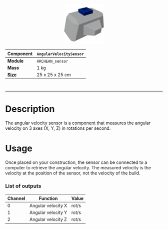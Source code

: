 <p align="center">
    <img src="AngularVelocitySensor.png" />
</p>

|Component|`AngularVelocitySensor`|
|---|---|
|**Module**|`ARCHEAN_sensor`|
|**Mass**| 1 kg|
|[**Size**](# "Based on the component's occupancy in a fixed 25cm grid.")|25 x 25 x 25 cm|
#

---

# Description
The angular velocity sensor is a component that measures the angular velocity on 3 axes (X, Y, Z) in rotations per second.

# Usage
Once placed on your construction, the sensor can be connected to a computer to retrieve the angular velocity.
The measured velocity is the velocity at the position of the sensor, not the velocity of the build.

### List of outputs
|Channel|Function|Value|
|---|---|---|
|0|Angular velocity X|rot/s|
|1|Angular velocity Y|rot/s|
|2|Angular velocity Z|rot/s|